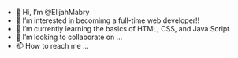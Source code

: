 - 👋 Hi, I’m @ElijahMabry
- 👀 I’m interested in becomimg a full-time web developer!!
- 🌱 I’m currently learning the basics of HTML, CSS, and Java Script
- 💞️ I’m looking to collaborate on ...
- 📫 How to reach me ... 

<!---
ElijahMabry/ElijahMabry is a ✨ special ✨ repository because its `README.md` (this file) appears on your GitHub profile.
You can click the Preview link to take a look at your changes.
--->
